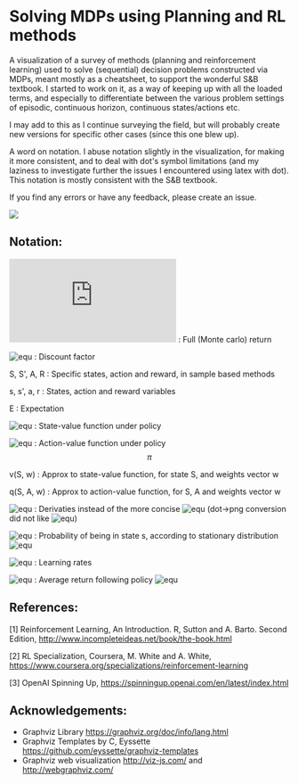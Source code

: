 # Solving MDPs using Planning and RL methods

A visualization of a survey of methods (planning and reinforcement learning) used to solve (sequential) decision problems constructed via MDPs, meant mostly as a cheatsheet, to support the wonderful S&B textbook. I started to work on it, as a way of keeping up with all the loaded terms, and especially to differentiate between the various problem settings of episodic, continuous horizon, continuous states/actions etc. 

I may add to this as I continue surveying the field, but will probably create new versions for specific other cases (since this one blew up).

A word on notation. I abuse notation slightly in the visualization, for making it more consistent, and to deal with dot's symbol limitations (and my laziness to investigate further the issues I encountered using latex with dot). This notation is mostly consistent with the S&B textbook.

If you find any errors or have any feedback, please create an issue.



<img src="https://amy12xx.github.io/ml_notes_and_reports/solving_mdps/solving_mdps.png">


## Notation:
![equ](https://latex.codecogs.com/gif.latex?G_t) : Full (Monte carlo) return

![equ](https://latex.codecogs.com/gif.latex?\lambda) : Discount factor

S, S', A, R : Specific states, action and reward, in sample based methods

s, s', a, r : States, action and reward variables

E : Expectation

![equ](https://latex.codecogs.com/gif.latex?V_\pi(s)) : State-value function under policy

![equ](https://latex.codecogs.com/gif.latex?Q_\pi(s,a)) : Action-value function under policy $$\pi$$

v(S, w) : Approx to state-value function, for state S, and weights vector w

q(S, A, w) : Approx to action-value function, for S, A and weights vector w

![equ](https://latex.codecogs.com/gif.latex?\partial) : Derivaties instead of the more concise ![equ](https://latex.codecogs.com/gif.latex?\nabla) (dot->png conversion did not like ![equ](https://latex.codecogs.com/gif.latex?\nabla))

![equ](https://latex.codecogs.com/gif.latex?\mu(s)) : Probability of being in state s, according to stationary distribution ![equ](https://latex.codecogs.com/gif.latex?\mu)

![equ](https://latex.codecogs.com/gif.latex?\alpha,\beta) : Learning rates

![equ](https://latex.codecogs.com/gif.latex?r(\pi)) : Average return following policy ![equ](https://latex.codecogs.com/gif.latex?\pi)


## References:

[1] Reinforcement Learning, An Introduction. R, Sutton and A. Barto. Second Edition, http://www.incompleteideas.net/book/the-book.html

[2] RL Specialization, Coursera, M. White and A. White, https://www.coursera.org/specializations/reinforcement-learning

[3] OpenAI Spinning Up, https://spinningup.openai.com/en/latest/index.html


## Acknowledgements:

- Graphviz Library https://graphviz.org/doc/info/lang.html 
- Graphviz Templates by C, Eyssette https://github.com/eyssette/graphviz-templates
- Graphviz web visualization http://viz-js.com/ and http://webgraphviz.com/
